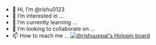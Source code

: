 - 👋 Hi, I’m @rishu0123
- 👀 I’m interested in ...
- 🌱 I’m currently learning ...
- 💞️ I’m looking to collaborate on ...
- 📫 How to reach me ...
[![@rishuuppal's Holopin board](https://holopin.me/rishuuppal)](https://holopin.io/@rishuuppal)
<!---
rishu0123/rishu0123 is a ✨ special ✨ repository because its `README.md` (this file) appears on your GitHub profile.
You can click the Preview link to take a look at your changes.
--->
